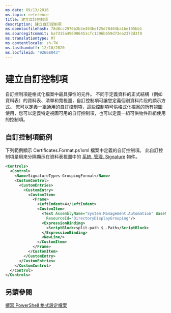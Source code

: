 ```yaml
---
ms.date: 09/13/2016
ms.topic: reference
title: 建立自訂控制項
description: 建立自訂控制項
ms.openlocfilehash: 78d8cc2970b2b3e493bef25d78404ba1be195bb1
ms.sourcegitcommit: ba7315a496986451cfc1296b659d73ea2373d3f0
ms.translationtype: MT
ms.contentlocale: zh-TW
ms.lasthandoff: 12/10/2020
ms.locfileid: "92668043"
---
```

# <a name="creating-custom-controls"></a>建立自訂控制項

自訂控制項是格式化檔案中最具彈性的元件。 不同于定義資料的正式結構（例如資料表）的資料表、清單和寬視圖，自訂控制項可讓您定義個別資料片段的顯示方式。 您可以定義一組通用的自訂控制項，這些控制項可供格式化檔案的所有視圖使用，您可以定義特定視圖可用的自訂控制項，也可以定義一組可供物件群組使用的控制項。

## <a name="custom-control-example"></a>自訂控制項範例

下列範例顯示 Certificates.Format.ps1xml 檔案中定義的自訂控制項。 此自訂控制項是用來分隔顯示在資料表視圖中的 [系統. 管理. Signature](/dotnet/api/System.Management.Automation.Signature) 物件。

```xml
<Controls>
  <Control>
    <Name>SignatureTypes-GroupingFormat</Name>
    <CustomControl>
      <CustomEntries>
        <CustomEntry>
          <CustomItem>
            <Frame>
              <LeftIndent>4</LeftIndent>
              <CustomItem>
                <Text AssemblyName="System.Management.Automation" BaseName="FileSystemProviderStrings"
                  ResourceId="DirectoryDisplayGrouping"/>
                <ExpressionBinding>
                  <ScriptBlock>split-path $_.Path</ScriptBlock>
                </ExpressionBinding>
                <NewLine/>
              </CustomItem>
            </Frame>
          </CustomItem>
        </CustomEntry>
      </CustomEntries>
    </CustomControl>
  </Control>
</Controls>

```

## <a name="see-also"></a>另請參閱

[撰寫 PowerShell 格式設定檔案](./writing-a-powershell-formatting-file.md)
